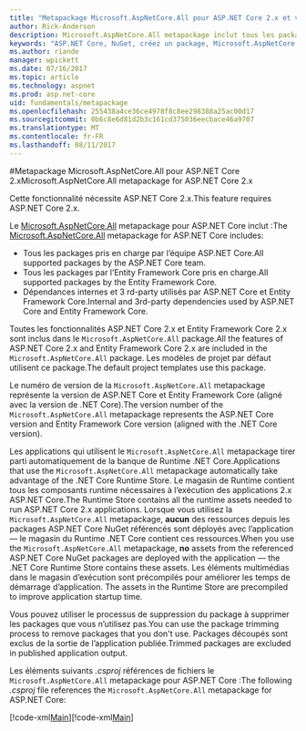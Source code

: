 ```yaml
---
title: "Metapackage Microsoft.AspNetCore.All pour ASP.NET Core 2.x et versions ultérieures"
author: Rick-Anderson
description: Microsoft.AspNetCore.All metapackage inclut tous les packages.
keywords: "ASP.NET Core, NuGet, créez un package, Microsoft.AspNetCore.All, metapackage"
ms.author: riande
manager: wpickett
ms.date: 07/16/2017
ms.topic: article
ms.technology: aspnet
ms.prod: asp.net-core
uid: fundamentals/metapackage
ms.openlocfilehash: 255438a4ce36ce4978f8c8ee298388a25ac00d17
ms.sourcegitcommit: 0b6c8e6d81d2b3c161cd375036eecbace46a9707
ms.translationtype: MT
ms.contentlocale: fr-FR
ms.lasthandoff: 08/11/2017
---
```

#<a name="microsoftaspnetcoreall-metapackage-for-aspnet-core-2x"></a><span data-ttu-id="bdd35-104">Metapackage Microsoft.AspNetCore.All pour ASP.NET Core 2.x</span><span class="sxs-lookup"><span data-stu-id="bdd35-104">Microsoft.AspNetCore.All metapackage for ASP.NET Core 2.x</span></span>

<span data-ttu-id="bdd35-105">Cette fonctionnalité nécessite ASP.NET Core 2.x.</span><span class="sxs-lookup"><span data-stu-id="bdd35-105">This feature requires ASP.NET Core 2.x.</span></span>

<span data-ttu-id="bdd35-106">Le [Microsoft.AspNetCore.All](https://www.nuget.org/packages/Microsoft.AspNetCore.All) metapackage pour ASP.NET Core inclut :</span><span class="sxs-lookup"><span data-stu-id="bdd35-106">The [Microsoft.AspNetCore.All](https://www.nuget.org/packages/Microsoft.AspNetCore.All) metapackage for ASP.NET Core includes:</span></span>

* <span data-ttu-id="bdd35-107">Tous les packages pris en charge par l’équipe ASP.NET Core.</span><span class="sxs-lookup"><span data-stu-id="bdd35-107">All supported packages by the ASP.NET Core team.</span></span>
* <span data-ttu-id="bdd35-108">Tous les packages par l’Entity Framework Core pris en charge.</span><span class="sxs-lookup"><span data-stu-id="bdd35-108">All supported packages by the Entity Framework Core.</span></span> 
* <span data-ttu-id="bdd35-109">Dépendances internes et 3 rd-party utilisés par ASP.NET Core et Entity Framework Core.</span><span class="sxs-lookup"><span data-stu-id="bdd35-109">Internal and 3rd-party dependencies used by ASP.NET Core and Entity Framework Core.</span></span> 

<span data-ttu-id="bdd35-110">Toutes les fonctionnalités ASP.NET Core 2.x et Entity Framework Core 2.x sont inclus dans le `Microsoft.AspNetCore.All` package.</span><span class="sxs-lookup"><span data-stu-id="bdd35-110">All the features of ASP.NET Core 2.x and Entity Framework Core 2.x are included in the `Microsoft.AspNetCore.All` package.</span></span> <span data-ttu-id="bdd35-111">Les modèles de projet par défaut utilisent ce package.</span><span class="sxs-lookup"><span data-stu-id="bdd35-111">The default project templates use this package.</span></span>

<span data-ttu-id="bdd35-112">Le numéro de version de la `Microsoft.AspNetCore.All` metapackage représente la version de ASP.NET Core et Entity Framework Core (aligné avec la version de .NET Core).</span><span class="sxs-lookup"><span data-stu-id="bdd35-112">The version number of the `Microsoft.AspNetCore.All` metapackage represents the ASP.NET Core version and Entity Framework Core version (aligned with the .NET Core version).</span></span>

<span data-ttu-id="bdd35-113">Les applications qui utilisent le `Microsoft.AspNetCore.All` metapackage tirer parti automatiquement de la banque de Runtime .NET Core.</span><span class="sxs-lookup"><span data-stu-id="bdd35-113">Applications that use the `Microsoft.AspNetCore.All` metapackage automatically take advantage of the .NET Core Runtime Store.</span></span> <span data-ttu-id="bdd35-114">Le magasin de Runtime contient tous les composants runtime nécessaires à l’exécution des applications 2.x ASP.NET Core.</span><span class="sxs-lookup"><span data-stu-id="bdd35-114">The Runtime Store contains all the runtime assets needed to run ASP.NET Core 2.x applications.</span></span> <span data-ttu-id="bdd35-115">Lorsque vous utilisez la `Microsoft.AspNetCore.All` metapackage, **aucun** des ressources depuis les packages ASP.NET Core NuGet référencés sont déployés avec l’application &mdash; le magasin du Runtime .NET Core contient ces ressources.</span><span class="sxs-lookup"><span data-stu-id="bdd35-115">When you use the `Microsoft.AspNetCore.All` metapackage, **no** assets from the referenced ASP.NET Core NuGet packages are deployed with the application &mdash; the .NET Core Runtime Store contains these assets.</span></span> <span data-ttu-id="bdd35-116"><!-- todo add link to Runtime store -->Les éléments multimédias dans le magasin d’exécution sont précompilés pour améliorer les temps de démarrage d’application.</span><span class="sxs-lookup"><span data-stu-id="bdd35-116"><!-- todo add link to Runtime store --> The assets in the Runtime Store are precompiled to improve application startup time.</span></span>

<span data-ttu-id="bdd35-117">Vous pouvez utiliser le processus de suppression du package à supprimer les packages que vous n’utilisez pas.</span><span class="sxs-lookup"><span data-stu-id="bdd35-117">You can use the package trimming process to remove packages that you don't use.</span></span> <span data-ttu-id="bdd35-118">Packages découpés sont exclus de la sortie de l’application publiée.</span><span class="sxs-lookup"><span data-stu-id="bdd35-118">Trimmed packages are excluded in published application output.</span></span>

<span data-ttu-id="bdd35-119">Les éléments suivants *.csproj* références de fichiers le `Microsoft.AspNetCore.All` metapackage pour ASP.NET Core :</span><span class="sxs-lookup"><span data-stu-id="bdd35-119">The following *.csproj* file references the `Microsoft.AspNetCore.All` metapackage for ASP.NET Core:</span></span>

<span data-ttu-id="bdd35-120">[!code-xml[Main](..\mvc\views\view-compilation\sample\MvcRazorCompileOnPublish2.csproj?highlight=9)]</span><span class="sxs-lookup"><span data-stu-id="bdd35-120">[!code-xml[Main](..\mvc\views\view-compilation\sample\MvcRazorCompileOnPublish2.csproj?highlight=9)]</span></span>
